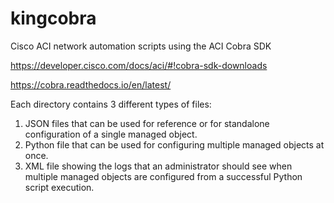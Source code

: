 # kingcobra
Cisco ACI network automation scripts using the ACI Cobra SDK

https://developer.cisco.com/docs/aci/#!cobra-sdk-downloads

https://cobra.readthedocs.io/en/latest/

Each directory contains 3 different types of files: 

  1. JSON files that can be used for reference or for standalone configuration of a single managed object. 
  2. Python file that can be used for configuring multiple managed objects at once.
  3. XML file showing the logs that an administrator should see when multiple managed objects are configured from a successful Python script execution.

